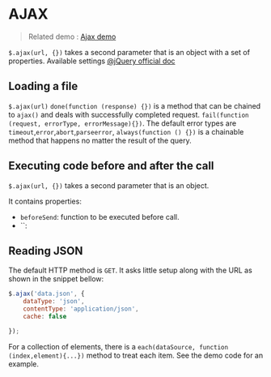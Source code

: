 AJAX
====

> Related demo :
> [Ajax demo](../demos/AjaxGet.html)

`$.ajax(url, {})` takes a second parameter that is an object with a set of properties.
Available settings [@jQuery official doc](https://api.jquery.com/jquery.ajax/#jQuery-ajax-settings)

## Loading a file

`$.ajax(url)`
`done(function (response) {})` is a method that can be chained to `ajax()` and deals with successfully completed request.
`fail(function (request, errorType, errorMessage){})`. The default error types are `timeout`,`error`,`abort`,`parseerror`,
`always(function () {})` is a chainable method that happens no matter the result of the query.

## Executing code before and after the call

`$.ajax(url, {})` takes a second parameter that is an object.

It contains properties:
- `beforeSend`: function to be executed before call.
- ``:


## Reading JSON

The default HTTP method is `GET`. It asks little setup along with the URL as shown in the snippet bellow:

```js
$.ajax('data.json', {
    dataType: 'json',
    contentType: 'application/json',
    cache: false

});
```

For a collection of elements, there is a `each(dataSource, function (index,element){...})` method to treat each item.
See the demo code for an example.